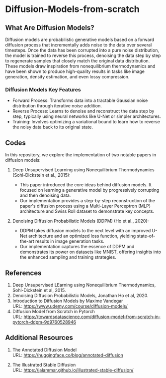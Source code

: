 # Diffusion-Models-from-scratch

## What Are Diffusion Models?

Diffusion models are probabilistic generative models based on a forward diffusion process that incrementally adds noise to the data over several timesteps. Once the data has been corrupted into a pure noise distribution, the model is trained to reverse this process, denoising the data step by step to regenerate samples that closely match the original data distribution. These models draw inspiration from nonequilibrium thermodynamics and have been shown to produce high-quality results in tasks like image generation, density estimation, and even lossy compression.

### Diffusion Models Key Features
* Forward Process: Transforms data into a tractable Gaussian noise distribution through iterative noise addition.
* Reverse Process: Learns to denoise and reconstruct the data step by step, typically using neural networks like U-Net or simpler architectures.
* Training: Involves optimizing a variational bound to learn how to reverse the noisy data back to its original state.


## Codes

In this repository, we explore the implementation of two notable papers in diffusion models:

1. Deep Unsupervised Learning using Nonequilibrium Thermodynamics (Sohl-Dickstein et al., 2015):
    * This paper introduced the core ideas behind diffusion models. It focused on learning a generative model by progressively corrupting and then denoising data.
    * Our implementation provides a step-by-step reconstruction of the paper's diffusion process using a Multi-Layer Perceptron (MLP) architecture and Swiss Roll dataset to demonstrate key concepts.

2. Denoising Diffusion Probabilistic Models (DDPM) (Ho et al., 2020):
    * DDPM takes diffusion models to the next level with an improved U-Net architecture and an optimized loss function, yielding state-of-the-art results in image generation tasks.
    * Our implementation captures the essence of DDPM and demonstrates its power on datasets like MNIST, offering insights into the enhanced sampling and training strategies.

## References

1. Deep Unsupervised LEarning using Nonequilibrium Thermodynamics, Sohl-Dickstein et al, 2015.
2. Denoising Diffusion Probabilistic Models, Jonathan Ho et al, 2020.
3. Introduction to Diffusion Models by Maxime Vandegar<br>
URL: https://www.udemy.com/course/diffusion-models/
4. Diffusion Model from Scratch in Pytorch<br>
URL: https://towardsdatascience.com/diffusion-model-from-scratch-in-pytorch-ddpm-9d9760528946

## Additional Resources
1. The Annotated Diffusion Model<br>
URL: https://huggingface.co/blog/annotated-diffusion

2. The Illustrated Stable Diffusion<br>
URL: https://jalammar.github.io/illustrated-stable-diffusion/

